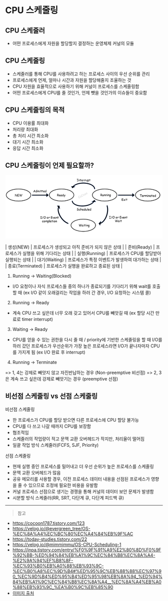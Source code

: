 # CPU 스케줄링

## CPU 스케줄러

- 어떤 프로세스에게 자원을 할당할지 결정하는 운영체제 커널의 모듈

## CPU 스케줄링

- 스케줄러를 통해 CPU를 사용하려고 하는 프로세스 사이의 우선 순위를 관리
- 프로세스에게 언제, 얼마나 시간과 자원을 할당해줄지 조율하는 것
- CPU 자원을 효율적으로 사용하기 위해 커널이 프로세스를 스케줄링함
- 어떤 프로세스에게 CPU를 줄 것인가, 언제 뺏을 것인가의 이슈들이 중요함

## CPU 스케줄링의 목적

- CPU 이용률 최대화
- 처리량 최대화
- 총 처리 시간 최소화
- 대기 시간 최소화
- 응답 시간 최소화

## CPU 스케줄링이 언제 필요할까?

<div align=center>
    <img src="../assets/CPU scheduling.png" width="600"/>
</div>

| 생성(NEW) | 프로세스가 생성되고 아직 준비가 되지 않은 상태 |
| 준비(Ready) | 프로세스가 실행을 위해 기다리는 상태 |
| 실행(Running) | 프로세스가 CPU를 할당받아 실행되는 상태 |
| 대기(Waiting) | 프로세스가 특정 이벤트가 발생하여 대가하는 상태 |
| 종료(Terminated) | 프로세스가 실행을 완료하고 종료된 상태 |

1. Running → Waiting(Blocked)

- I/O 요청이나 자식 프로세스들 중의 하나가 종료되기를 기다리기 위해 wait를 호출할 때 (ex I/O 같이 오래걸리는 작업을 하러 간 경우, I/O 요청하는 시스템 콜)

2. Running → Ready

- 계속 CPU 쓰고 싶은데 너무 오래 갖고 있어서 CPU를 빼앗길 때 (ex 할당 시간 만료로 timer interrupt)

3. Waiting → Ready

- CPU를 얻을 수 있는 권한을 다시 줄 때 / priority에 기반한 스케줄링을 할 때 I/O를 하러 갔던 프로세스가 우선순위가 가장 높은 프로세스라면 I/O가 끝나자마자 CPU를 가지게 됨 (ex I/O 완료 후 interrupt)

4. Running → Terminate

=> 1, 4는 강제로 빼앗지 않고 자진반납하는 경우 (Non-preemptive 비선점)
=> 2, 3은 계속 쓰고 싶은데 강제로 빼앗기는 경우 (preemptive 선점)

## 비선점 스케줄링 vs 선점 스케줄링

비선점 스케줄링

- 한 프로세스가 CPU를 할당 받으면 다른 프로세스에 CPU 할당 불가능
- CPU를 다 쓰고 나갈 때까지 CPU를 보장함
- 협조적임
- 스케줄러의 작업량이 적고 문맥 교환 오버헤드가 작지만, 처리율이 떨어짐
- 일괄 작업 방식 스케줄러(FCFS, SJF, Priority)

선점 스케줄링

- 현재 실행 중인 프로세스를 밀어내고 더 우선 순위가 높은 프로세스를 스케줄링
- 문맥 교환 오버헤드가 많음
- 공유 메모리를 사용할 경우, 이전 프로세스 데이터 내용을 선점된 프로세스가 영향을 줄 수 있으므로 조정에 필요한 비용을 유발함
- 커널 프로세스 선점으로 생기는 경쟁을 통해 커널의 데이터 보안 문제가 발생함
- 시분할 방식 스케줄러(RR, SRT, 다단계 큐, 다단계 피드백 큐)

---

> 참고

- https://cocoon1787.tistory.com/123
- https://velog.io/@evergreen_tree/OS-%EC%8A%A4%EC%BC%80%EC%A4%84%EB%9F%AC
- https://today-studies.tistory.com/22
- https://velog.io/@mimmimmu/OS-CPU-Scheduling-1
- https://inpa.tistory.com/entry/%F0%9F%91%A9%E2%80%8D%F0%9F%92%BB-%ED%94%84%EB%A1%9C%EC%84%B8%EC%8A%A4-%E2%9A%94%EF%B8%8F-%EC%93%B0%EB%A0%88%EB%93%9C-%EC%B0%A8%EC%9D%B4#%ED%95%9C%EB%88%88%EC%97%90_%EC%9D%B4%ED%95%B4%ED%95%98%EB%8A%94_%ED%94%84%EB%A1%9C%EC%84%B8%EC%8A%A4__%EC%8A%A4%EB%A0%88%EB%93%9C_%EA%B0%9C%EB%85%90
- [이미지 출처](https://cocoon1787.tistory.com/123)
